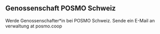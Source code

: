 ## Genossenschaft POSMO Schweiz

Werde Genossenschafter\*in bei POSMO Schweiz.
Sende ein E-Mail an verwaltung at posmo.coop
